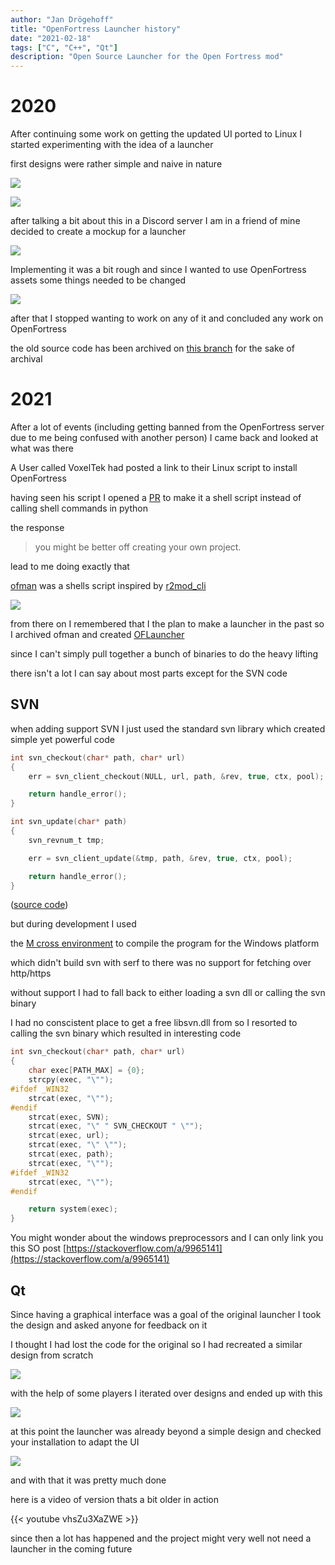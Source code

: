 ```yaml
---
author: "Jan Drögehoff"
title: "OpenFortress Launcher history"
date: "2021-02-18"
tags: ["C", "C++", "Qt"]
description: "Open Source Launcher for the Open Fortress mod"
---
```


# 2020

After continuing some work on getting the updated UI ported to Linux I started experimenting with the idea of a launcher

first designs were rather simple and naive in nature

![](/images/oflauncher/unknown.png)

![](/images/oflauncher/unknown1.png)

after talking a bit about this in a Discord server I am in a friend of mine decided to create a mockup for a launcher

![](/images/oflauncher/unknown2.png)

Implementing it was a bit rough and since I wanted to use OpenFortress assets some things needed to be changed

![](/images/oflauncher/unknown3.png)

after that I stopped wanting to work on any of it and concluded any work on OpenFortress

the old source code has been archived on [this branch](https://github.com/Jan200101/OFLauncher/tree/2019) for the sake of archival

# 2021

After a lot of events (including getting banned from the OpenFortress server due to me being confused with another person) I came back and looked at what was there

A User called VoxelTek had posted a link to their Linux script to install OpenFortress

having seen his script I opened a [PR](https://github.com/VoxelTek/OF-Linux-Script/pull/1) to make it a shell script instead of calling shell commands in python

the response

> you might be better off creating your own project.

lead to me doing exactly that

[ofman](https://github.com/Jan200101/ofman) was a shells script inspired by [r2mod_cli](https://github.com/foldex/r2mod_cli)

![](/images/oflauncher/2021-05-02_20-08.png)

from there on I remembered that I the plan to make a launcher in the past so I archived ofman and created [OFLauncher](https://github.com/Jan200101/OFLauncher)

since I can't simply pull together a bunch of binaries to do the heavy lifting

there isn't a lot I can say about most parts except for the SVN code

## SVN

when adding support SVN I just used the standard svn library
which created simple yet powerful code

```c
int svn_checkout(char* path, char* url)
{
    err = svn_client_checkout(NULL, url, path, &rev, true, ctx, pool);

    return handle_error();
}

int svn_update(char* path)
{
    svn_revnum_t tmp;

    err = svn_client_update(&tmp, path, &rev, true, ctx, pool);

    return handle_error();
}
```

([source code](https://github.com/Jan200101/OFLauncher/tree/svn-lib))


but during development I used

the [M cross environment](https://mxe.cc) to compile the program for the Windows platform

which didn't build svn with serf to there was no support for fetching over http/https

without support I had to fall back to either loading a svn dll or calling the svn binary

I had no conscistent place to get a free libsvn.dll from so I resorted to calling the svn binary which resulted in interesting code

```c
int svn_checkout(char* path, char* url)
{
    char exec[PATH_MAX] = {0};
    strcpy(exec, "\"");
#ifdef _WIN32
    strcat(exec, "\"");
#endif
    strcat(exec, SVN);
    strcat(exec, "\" " SVN_CHECKOUT " \"");
    strcat(exec, url);
    strcat(exec, "\" \"");
    strcat(exec, path);
    strcat(exec, "\"");
#ifdef _WIN32
    strcat(exec, "\"");
#endif

    return system(exec);
}
```

You might wonder about the windows preprocessors and I can only link you this SO post [https://stackoverflow.com/a/9965141](https://stackoverflow.com/a/9965141)

## Qt

Since having a graphical interface was a goal of the original launcher I took the design and asked anyone for feedback on it

I thought I had lost the code for the original so I had recreated a similar design from scratch

![](/images/oflauncher/unknown4.png)

with the help of some players I iterated over designs and ended up with this

![](/images/oflauncher/Screenshot_20210502_202148.png)

at this point the launcher was already beyond a simple design and checked your installation to adapt the UI

![](/images/oflauncher/unknown5.png)

and with that it was pretty much done

here is a video of version thats a bit older in action

{{< youtube vhsZu3XaZWE >}}

since then a lot has happened and the project might very well not need a launcher in the coming future
